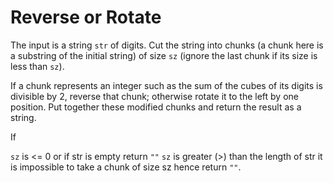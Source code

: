 # Reverse or Rotate

The input is a string `str` of digits. Cut the string into chunks (a chunk here is a substring of the initial string) of size `sz` (ignore the last chunk if its size is less than `sz`).

If a chunk represents an integer such as the sum of the cubes of its digits is divisible by 2, reverse that chunk; otherwise rotate it to the left by one position. Put together these modified chunks and return the result as a string.

If

`sz` is <= 0 or if str is empty return `""`
`sz` is greater (>) than the length of str it is impossible to take a chunk of size sz hence return `""`.
